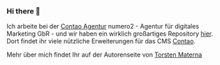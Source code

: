 ### Hi there 👋

<!--
**tmaterna/tmaterna** is a ✨ _special_ ✨ repository because its `README.md` (this file) appears on your GitHub profile.

Here are some ideas to get you started:

- 🔭 I’m currently working on ...
- 🌱 I’m currently learning ...
- 👯 I’m looking to collaborate on ...
- 🤔 I’m looking for help with ...
- 💬 Ask me about ...
- 📫 How to reach me: ...
- 😄 Pronouns: ...
- ⚡ Fun fact: ...
-->
Ich arbeite bei der [Contao Agentur](https://www.numero2.de/contao-agentur.html) numero2 - Agentur für digitales Marketing GbR - und wir haben ein wirklich großartiges Repository [hier](https://github.com/numero2). Dort findet ihr viele nützliche Erweiterungen für das CMS [Contao](https://www.numero2.de/contao.html).

Mehr über mich findet Ihr auf der Autorenseite von [Torsten Materna](https://www.numero2.de/author/torsten-materna.html)
